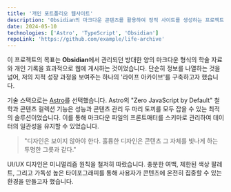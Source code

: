 ```yaml
---
title: '개인 포트폴리오 웹사이트'
description: 'Obsidian의 마크다운 콘텐츠를 활용하여 정적 사이트를 생성하는 프로젝트. 미니멀리즘 디자인과 효율적인 콘텐츠 관리에 중점을 둠.'
date: 2024-05-10
technologies: ['Astro', 'TypeScript', 'Obsidian']
repoLink: 'https://github.com/example/life-archive'
---
```


이 프로젝트의 목표는 **Obsidian**에서 관리되던 방대한 양의 마크다운 형식의 학술 자료와 개인 기록을 효과적으로 웹에 게시하는 것이었습니다. 단순히 정보를 나열하는 것을 넘어, 저의 지적 성장 과정을 보여주는 하나의 '라이프 아카이브'를 구축하고자 했습니다.

기술 스택으로는 [Astro](https://astro.build/)를 선택했습니다. Astro의 "Zero JavaScript by Default" 철학과 콘텐츠 컬렉션 기능은 성능과 콘텐츠 관리 두 마리 토끼를 모두 잡을 수 있는 최적의 솔루션이었습니다. 이를 통해 마크다운 파일의 프론트매터를 스키마로 관리하여 데이터의 일관성을 유지할 수 있었습니다.

> "디자인은 보이지 않아야 한다. 훌륭한 디자인은 콘텐츠 그 자체를 빛나게 하는 투명한 그릇과 같다."

UI/UX 디자인은 미니멀리즘 원칙을 철저히 따랐습니다. 충분한 여백, 제한된 색상 팔레트, 그리고 가독성 높은 타이포그래피를 통해 사용자가 콘텐츠에 온전히 집중할 수 있는 환경을 만들고자 했습니다.
